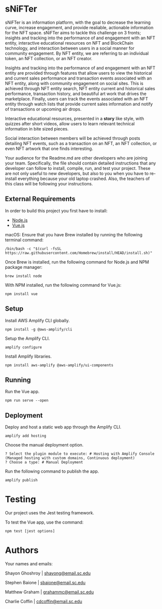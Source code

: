 # sNiFTer

sNiFTer is an information platform, with the goal to decrease the learning curve, increase engagement, and provide realiable, actionable information for the NFT space. sNiFTer aims to tackle this challenge on 3 fronts; insights and tracking into the performance of and engagement with an NFT entity, interactive educational resources on NFT and BlockChain technology, and interaction between users in a social manner for community engagement. By NFT entity, we are referring to an individual token, an NFT collection, or an NFT creator.

Insights and tracking into the performance of and engagement with an NFT entity are provided through features that allow users to view the historical and current sales performance and transaction events associated with an NFT entity, along with community engagement on social sites. This is achieved through NFT entity search, NFT entity current and historical sales performance, transaction history, and beautiful art work that drives the marketplace. Finally, users can track the events associated with an NFT entity through watch lists that provide current sales information and notify of transactions or upcoming air drops.

Interactive educational resources, presented in a __story__ like style, with quizzes after short videos, allow users to learn relevant technical information in bite sized pieces.

Social interaction between members will be achieved through posts detailing NFT events, such as a transaction on an NFT, an NFT collection, or even NFT artwork that one finds interesting.

Your audience for the Readme.md are other developers who are joining your team.
Specifically, the file should contain detailed instructions that any developer
can follow to install, compile, run, and test your project. These are not only
useful to new developers, but also to you when you have to re-install everything
because your old laptop crashed. Also, the teachers of this class will be
following your instructions.

## External Requirements

In order to build this project you first have to install:

* [Node.js](https://nodejs.org/en/)
* [Vue.js](https://vuejs.org)

macOS:
Ensure that you have Brew installed by running the following terminal command:
```
/bin/bash -c "$(curl -fsSL https://raw.githubusercontent.com/Homebrew/install/HEAD/install.sh)"
```

Once Brew is installed, run the following command for Node.js and NPM package manager:
```
brew install node
```
With NPM installed, run the following command for Vue.js:
```
npm install vue
```

## Setup

Install AWS Amplify CLI globally.
```
npm install -g @aws-amplify/cli
```
Setup the Amplify CLI.
```
amplify configure
```
Install Amplify libraries.
```
npm install aws-amplify @aws-amplify/ui-components
```

## Running

Run the Vue app.
```
npm run serve --open
```

## Deployment
Deploy and host a static web app through the Amplify CLI.
```
amplify add hosting
```
Choose the manual deployment option.
```
? Select the plugin module to execute: # Hosting with Amplify Console (Managed hosting with custom domains, Continuous deployment)
? Choose a type: # Manual Deployment
```
Run the following command to publish the app.
```
amplify publish
```

# Testing

Our project uses the Jest testing framework.

To test the Vue app, use the command:
```
npm test [jest options]
```

# Authors

Your names and emails:

Shayon Ghoshroy | shayong@email.sc.edu

Stephen Baione | sbaione@email.sc.edu

Matthew Graham | grahammc@email.sc.edu

Charlie Coffin | cdcoffin@email.sc.edu
